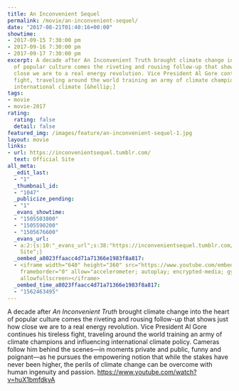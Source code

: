 ```yaml
---
title: An Inconvenient Sequel
permalink: /movie/an-inconvenient-sequel/
date: "2017-08-21T01:40:16+00:00"
showtime:
- 2017-09-15 7:30:00 pm
- 2017-09-16 7:30:00 pm
- 2017-09-17 7:30:00 pm
excerpt: A decade after An Inconvenient Truth brought climate change into the heart
  of popular culture comes the riveting and rousing follow-up that shows just how
  close we are to a real energy revolution. Vice President Al Gore continues his tireless
  fight, traveling around the world training an army of climate champions and influencing
  international climate [&hellip;]
tags:
- movie
- movie-2017
rating:
  rating: false
  detail: false
featured_img: /images/feature/an-inconvenient-sequel-1.jpg
layout: movie
links:
- url: https://inconvenientsequel.tumblr.com/
  text: Official Site
all_meta:
  _edit_last:
  - "1"
  _thumbnail_id:
  - "1047"
  _publicize_pending:
  - "1"
  _evans_showtime:
  - "1505503800"
  - "1505590200"
  - "1505676600"
  _evans_url:
  - a:2:{s:10:"_evans_url";s:38:"https://inconvenientsequel.tumblr.com/";s:15:"_evans_url_name";s:13:"Official
    Site";}
  _oembed_a8023ffaacc4d71a71366e1983f8a817:
  - <iframe width="640" height="360" src="https://www.youtube.com/embed/huX1bmfdkyA?feature=oembed"
    frameborder="0" allow="accelerometer; autoplay; encrypted-media; gyroscope; picture-in-picture"
    allowfullscreen></iframe>
  _oembed_time_a8023ffaacc4d71a71366e1983f8a817:
  - "1562463495"
---
```


A decade after *An Inconvenient Truth* brought climate change into the heart of popular culture comes the riveting and rousing follow-up that shows just how close we are to a real energy revolution. Vice President Al Gore continues his tireless fight, traveling around the world training an army of climate champions and influencing international climate policy. Cameras follow him behind the scenes—in moments private and public, funny and poignant—as he pursues the empowering notion that while the stakes have never been higher, the perils of climate change can be overcome with human ingenuity and passion. https://www.youtube.com/watch?v=huX1bmfdkyA